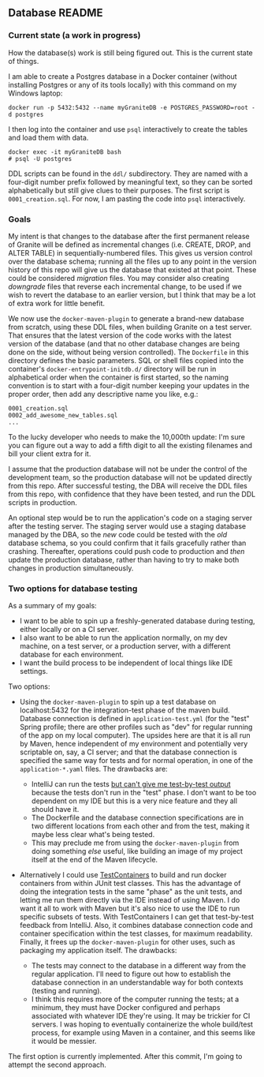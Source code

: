 ## Database README

### Current state (a work in progress)

How the database(s) work is still being figured out.  This is the current state of things.

I am able to create a Postgres database in a Docker container (without installing Postgres or any of its tools locally) with this command on my Windows laptop:

    docker run -p 5432:5432 --name myGraniteDB -e POSTGRES_PASSWORD=root -d postgres

I then log into the container and use `psql` interactively to create the tables and load them with data.

    docker exec -it myGraniteDB bash
    # psql -U postgres

DDL scripts can be found in the `ddl/` subdirectory.  They are named with a four-digit number prefix followed by meaningful text, so they can be sorted alphabetically but still give clues to their purposes. The first script is `0001_creation.sql`.  For now, I am pasting the code into `psql` interactively.

### Goals

My intent is that changes to the database after the first permanent release of Granite will be defined as incremental changes (i.e. CREATE, DROP, and ALTER TABLE) in sequentially-numbered files.  This gives us version control over the database schema; running all the files up to any point in the version history of this repo will give us the database that existed at that point.  These could be considered *migration* files.  You may consider also creating *downgrade* files that reverse each incremental change, to be used if we wish to revert the database to an earlier version, but I think that may be a lot of extra work for little benefit.

We now use the `docker-maven-plugin` to generate a brand-new database from scratch, using these DDL files, when building Granite on a test server.  That ensures that the latest version of the code works with the latest version of the database (and that no other database changes are being done on the side, without being version controlled).  The `Dockerfile` in this directory defines the basic parameters.  SQL or shell files copied into the container's `docker-entrypoint-initdb.d/` directory will be run in alphabetical order when the container is first started, so the naming convention is to start with a four-digit number keeping your updates in the proper order, then add any descriptive name you like, e.g.:

    0001_creation.sql
    0002_add_awesome_new_tables.sql
    ...

To the lucky developer who needs to make the 10,000th update: I'm sure you can figure out a way to add a fifth digit to all the existing filenames and bill your client extra for it.

I assume that the production database will not be under the control of the development team, so the production database will not be updated directly from this repo.  After successful testing, the DBA will receive the DDL files from this repo, with confidence that they have been tested, and run the DDL scripts in production.

An optional step would be to run the application's code on a staging server after the testing server.  The staging server would use a staging database managed by the DBA, so the *new* code could be tested with the *old* database schema, so you could confirm that it fails gracefully rather than crashing.  Thereafter, operations could push code to production and *then* update the production database, rather than having to try to make both changes in production simultaneously.

### Two options for database testing

As a summary of my goals:

- I want to be able to spin up a freshly-generated database during testing, either locally or on a CI server.
- I also want to be able to run the application normally, on my dev machine, on a test server, or a production server, with a different database for each environment.
- I want the build process to be independent of local things like IDE settings.

Two options:

- Using the `docker-maven-plugin` to spin up a test database on localhost:5432 for the integration-test phase of the maven build.  Database connection is defined in `application-test.yml` (for the "test" Spring profile; there are other profiles such as "dev" for regular running of the app on my local computer).  The upsides here are that it is all run by Maven, hence independent of my environment and potentially very scriptable on, say, a CI server; and that the database connection is specified the same way for tests and for normal operation, in one of the `application-*.yaml` files.  The drawbacks are:

  - IntelliJ can run the tests [but can't give me test-by-test output](https://stackoverflow.com/questions/58222014/how-to-visualize-output-of-junit-integration-tests-in-intellij-when-using-docker) because the tests don't run in the "test" phase.  I don't want to be too dependent on my IDE but this is a very nice feature and they all should have it.
  - The Dockerfile and the database connection specifications are in two different locations from each other and from the test, making it maybe less clear what's being tested.
  - This may preclude me from using the `docker-maven-plugin` from doing something *else* useful, like building an image of my project itself at the end of the Maven lifecycle.

- Alternatively I could use [TestContainers](https://www.testcontainers.org/) to build and run docker containers from within JUnit test classes.  This has the advantage of doing the integration tests in the same "phase" as the unit tests, and letting me run them directly via the IDE instead of using Maven.  I do want it all to work with Maven but it's also nice to use the IDE to run specific subsets of tests.  With TestContainers I can get that test-by-test feedback from IntelliJ.  Also, it combines database connection code and container specification within the test classes, for maximum readability.  Finally, it frees up the `docker-maven-plugin` for other uses, such as packaging my application itself.  The drawbacks:

  - The tests may connect to the database in a different way from the regular application.  I'll need to figure out how to establish the database connection in an understandable way for both contexts (testing and running).
  - I think this requires more of the computer running the tests; at a minimum, they must have Docker configured and perhaps associated with whatever IDE they're using.  It may be trickier for CI servers.  I was hoping to eventually containerize the whole build/test process, for example using Maven in a container, and this seems like it would be messier.
  
 The first option is currently implemented.  After this commit, I'm going to attempt the second approach.